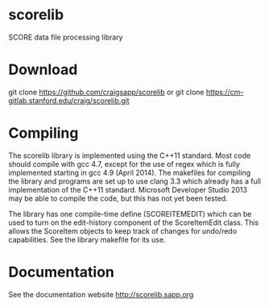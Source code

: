 scorelib
========

SCORE data file processing library


Download
========
  git clone https://github.com/craigsapp/scorelib
or
  git clone https://cm-gitlab.stanford.edu/craig/scorelib.git


Compiling
=========

The scorelib library is implemented using the C++11 standard.  Most code should compile with gcc 4.7, except for the use of regex which is fully implemented starting in gcc 4.9 (April 2014).  The makefiles for compiling the library and programs are set up to use clang 3.3 which already has a full implementation of the C++11 standard.  Microsoft Developer Studio 2013 may be able to compile the code, but this has not yet been tested.

The library has one compile-time define (SCOREITEMEDIT) which can be used to turn on the edit-history component of the ScoreItemEdit class.  This allows the ScoreItem objects to keep track of changes for undo/redo capabilities.  See the library makefile for its use.  


Documentation
=============

See the documentation website http://scorelib.sapp.org



